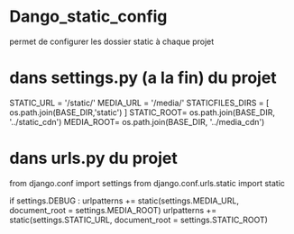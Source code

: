 # Dango_static_config
permet de configurer les dossier static à chaque projet

# dans settings.py (a la fin) du projet
STATIC_URL = '/static/'
  MEDIA_URL = '/media/'
  STATICFILES_DIRS = [
      os.path.join(BASE_DIR,'static')
  ]
  STATIC_ROOT= os.path.join(BASE_DIR, '../static_cdn')
  MEDIA_ROOT= os.path.join(BASE_DIR, '../media_cdn')
  
  # dans urls.py du projet
  
  from django.conf import settings
  from django.conf.urls.static import static
  
  
  
  
  
  
  if settings.DEBUG :
      urlpatterns += static(settings.MEDIA_URL, document_root = settings.MEDIA_ROOT)
      urlpatterns += static(settings.STATIC_URL, document_root = settings.STATIC_ROOT) 
  
